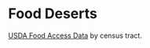 Food Deserts
============

[USDA Food Access Data](http://www.ers.usda.gov/data-products/food-access-research-atlas/download-the-data.aspx) by census tract.
